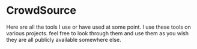 # CrowdSource
Here are all the tools I use or have used at some point. I use these tools on various projects. feel free to look through them and use them as you wish they are all publicly available somewhere else. 
